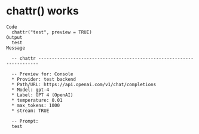 # chattr() works

    Code
      chattr("test", preview = TRUE)
    Output
      test
    Message
      
      -- chattr ----------------------------------------------------------------------
      
      -- Preview for: Console 
      * Provider: test backend
      * Path/URL: https://api.openai.com/v1/chat/completions
      * Model: gpt-4
      * Label: GPT 4 (OpenAI)
      * temperature: 0.01
      * max_tokens: 1000
      * stream: TRUE
      
      -- Prompt: 
      test

